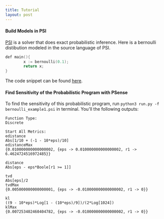 ```yaml
---
title: Tutorial
layout: post
---
```


#### Build Models in PSI

[PSI](http://psisolver.org) is a solver that does exact probabilistic inference. Here is a bernoulli distibution modeled in the source language of PSI.

```d
def main(){
        x := bernoulli(0.1);
        return x;
}
```

The code snippet can be found [here](https://github.com/yekerr/PSense/blob/master/bernoulli_example1.psi).

#### Find Sensitivity of the Probabilistic Program with PSense

To find the sensitivity of this probabilistic program, run `python3 run.py -f bernoulli_example1.psi` in terminal.
You'll the following outputs:

```
Function Type:
Discrete

Start All Metrics:
edistance
Abs[1/10 + (-1 - 10*eps)/10]
edistanceMax
{0.010000000000000002, {eps -> 0.010000000000000002, r1 -> 6.4624724516972485}}

distance
Abs[eps - eps*Boole[r1 >= 1]]

tvd
Abs[eps]/2
tvdMax
{0.005000000000000001, {eps -> -0.010000000000000002, r1 -> 0}}

kl
((9 - 10*eps)*Log[1 - (10*eps)/9])/(2*Log[1024])
klMax
{0.007253402460404782, {eps -> -0.010000000000000002, r1 -> 0}}
```